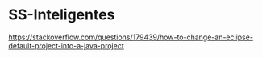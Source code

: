# SS-Inteligentes
https://stackoverflow.com/questions/179439/how-to-change-an-eclipse-default-project-into-a-java-project
